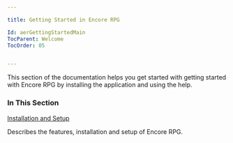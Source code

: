 ```yaml
---

title: Getting Started in Encore RPG

Id: aerGettingStartedMain
TocParent: Welcome
TocOrder: 05


---
```


This section of the documentation helps you get started with getting started with Encore RPG by installing the application and using the help. 

### In This Section

[Installation and Setup](ecrInstallationandsetup.html)

Describes the features, installation and setup of Encore RPG.

